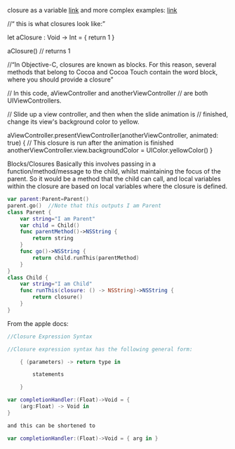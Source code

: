 closure as a variable [link](http://stackoverflow.com/questions/24603559/store-a-closure-as-a-variable-in-swift) and more complex examples: [link](http://fuckingclosuresyntax.com) 


//“ this is what closures look like:”

let aClosure : Void -> Int = { return 1 }

aClosure() // returns 1

//“In Objective-C, closures are known as blocks. For this reason, several methods that belong to Cocoa and Cocoa Touch contain the word block, where you should provide a closure”

// In this code, aViewController and anotherViewController
// are both UIViewControllers.

// Slide up a view controller, and then when the slide animation is
// finished, change its view's background color to yellow.

aViewController.presentViewController(anotherViewController, animated: true) {
    // This closure is run after the animation is finished
    anotherViewController.view.backgroundColor = UIColor.yellowColor()
}


Blocks/Closures
Basically this involves passing in a function/method/message to the child, whilst maintaining the focus of the parent. So it would be a method that the child can call, and local variables within the closure are based on local variables where the closure is defined.

```swift
var parent:Parent=Parent()
parent.go()  //Note that this outputs I am Parent
class Parent {
    var string="I am Parent"
    var child = Child()
    func parentMethod()->NSString {
        return string
    }
    func go()->NSString {
        return child.runThis(parentMethod)
    }
}
class Child {
    var string="I am Child"
    func runThis(closure: () -> NSString)->NSString {
        return closure()
    }
}
```


From the apple docs:

```swift
//Closure Expression Syntax

//Closure expression syntax has the following general form:

    { (parameters) -> return type in

        statements

    }

```



```swift
var completionHandler:(Float)->Void = {
    (arg:Float) -> Void in
}

and this can be shortened to

var completionHandler:(Float)->Void = { arg in }
```